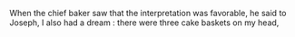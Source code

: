 When the chief baker saw that the interpretation was favorable, he said to Joseph, I also had a dream : there were three cake baskets on my head,
